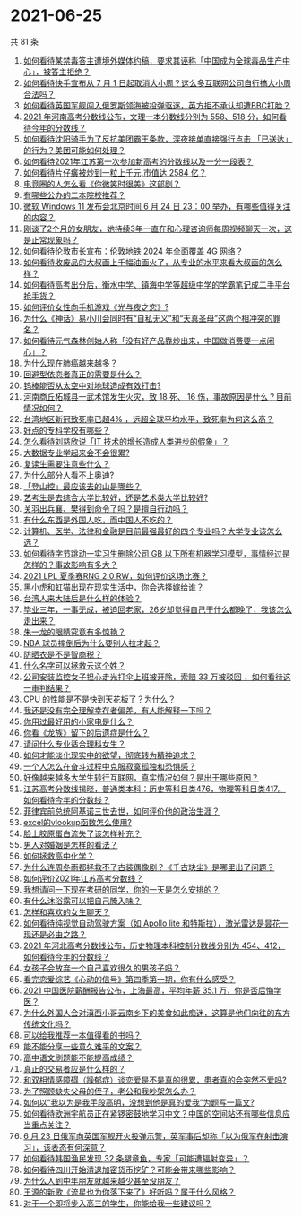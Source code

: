 # 2021-06-25

共 81 条

<!-- BEGIN -->
<!-- 最后更新时间 Fri Jun 25 2021 09:51:03 GMT+0800 (China Standard Time) -->

1. [如何看待某禁毒答主遭境外媒体约稿，要求其诬称「中国成为全球毒品生产中心」，被答主拒绝？](https://www.zhihu.com/question/466660263)
2. [如何看待快手宣布从 7 月 1
   日起取消大小周？这么多互联网公司自行搞大小周合法吗？](https://www.zhihu.com/question/467143015)
3. [如何看待英国军舰闯入俄罗斯领海被投弹驱逐，英方拒不承认却遭BBC打脸？](https://www.zhihu.com/question/466996777)
4. [2021 年河南高考分数线公布，文理一本分数线分别为 558、518
   分，如何看待今年的分数线？](https://www.zhihu.com/question/466845813)
5. [如何看待沈阳骑手为了反抗美团霸王条款，深夜接单直接强行点击
   「已送达」的行为？美团可能如何处理？](https://www.zhihu.com/question/465982752)
6. [如何看待2021年江苏第一次参加新高考的分数线以及一分一段表？](https://www.zhihu.com/question/467063713)
7. [如何看待片仔癀被炒到一粒上千元,市值达 2584 亿？](https://www.zhihu.com/question/466984445)
8. [电竞圈的人怎么看《你微笑时很美》这部剧？](https://www.zhihu.com/question/466744188)
9. [有哪些公办的二本院校推荐？](https://www.zhihu.com/question/407123693)
10. [微软 Windows 11 发布会北京时间 6 月 24 日 23：00
    举办，有哪些值得关注的内容？](https://www.zhihu.com/question/466505839)
11. [刚谈了2个月的女朋友，她持续3年一直在和心理咨询师每周视频聊天一次，这是正常现象吗？](https://www.zhihu.com/question/466758235)
12. [如何看待伦敦市长宣布：伦敦地铁 2024 年全面覆盖 4G
    网络？](https://www.zhihu.com/question/466979963)
13. [如何看待收废品的大叔画上千幅油画火了，从专业的水平来看大叔画的怎么样？](https://www.zhihu.com/question/466839329)
14. [如何看待高考出分后，衡水中学、镇海中学等超级中学的学霸笔记成二手平台抢手货？](https://www.zhihu.com/question/467025412)
15. [如何评价女性向手机游戏《光与夜之恋》?](https://www.zhihu.com/question/464964538)
16. [为什么《神话》易小川会同时有“自私无义”和“天真圣母”这两个相冲突的罪名？](https://www.zhihu.com/question/465013423)
17. [如何看待元气森林创始人称「没有好产品靠炒出来，中国做消费要一点闲心」？](https://www.zhihu.com/question/467016021)
18. [为什么现在肺癌越来越多？](https://www.zhihu.com/question/454025025)
19. [回避型依恋者真正的需要是什么？](https://www.zhihu.com/question/436686713)
20. [钨棒能否从太空中对地球造成有效打击?](https://www.zhihu.com/question/435706105)
21. [河南商丘柘城县一武术馆发生火灾，致 18 死、 16
    伤，事故原因是什么？目前情况如何？](https://www.zhihu.com/question/467314141)
22. [台湾地区新冠致死率已超4%
    ，远超全球平均水平，致死率为何这么高？](https://www.zhihu.com/question/466839287)
23. [好点的专科学校有哪些？](https://www.zhihu.com/question/371893205)
24. [怎么看待刘慈欣说「IT 技术的增长造成人类进步的假象」？](https://www.zhihu.com/question/26895899)
25. [大数据专业学起来会不会很累?](https://www.zhihu.com/question/436625127)
26. [复读生需要注意些什么？](https://www.zhihu.com/question/406773709)
27. [为什么部分人看不上奥迪?](https://www.zhihu.com/question/465387085)
28. [「登山控」最应该去的山是哪些？](https://www.zhihu.com/question/466789190)
29. [艺考生是去综合大学比较好，还是艺术类大学比较好?](https://www.zhihu.com/question/401813153)
30. [关羽出兵襄、樊得到命令了吗？是擅自行动吗？](https://www.zhihu.com/question/466186825)
31. [有什么东西是外国人吃，而中国人不吃的？](https://www.zhihu.com/question/314472784)
32. [计算机、医学、法律和金融是目前最强最好的四个专业吗？大学专业该怎么选？](https://www.zhihu.com/question/458947942)
33. [如何看待字节跳动一实习生删除公司 GB
    以下所有机器学习模型，事情经过是怎样的？事故影响有多大？](https://www.zhihu.com/question/466656197)
34. [2021 LPL 夏季赛RNG 2:0 RW，如何评价这场比赛？](https://www.zhihu.com/question/467100639)
35. [黑小虎和虹猫出现在现实生活中，你会选择嫁给谁？](https://www.zhihu.com/question/403110937)
36. [台湾人来大陆后是什么样的体验？](https://www.zhihu.com/question/403879552)
37. [毕业三年，一事无成，被迫回老家，26岁却觉得自己干什么都晚了，我该怎么走出来？](https://www.zhihu.com/question/302335564)
38. [朱一龙的眼睛究竟有多惊艳？](https://www.zhihu.com/question/288618450)
39. [NBA 球员摔倒后为什么要别人拉才起？](https://www.zhihu.com/question/20245636)
40. [防晒衣是不是智商税？](https://www.zhihu.com/question/398086368)
41. [什么名字可以拯救云这个姓？](https://www.zhihu.com/question/374976506)
42. [公司安装监控女子担心走光打伞上班被开除，索赔 33 万被驳回
    ，如何看待这一审判结果？](https://www.zhihu.com/question/466782388)
43. [CPU 的性能是不是快到天花板了？为什么？](https://www.zhihu.com/question/376567574)
44. [我还是没有完全理解幸存者偏差，有人能解释一下吗？](https://www.zhihu.com/question/466663677)
45. [你用过最好用的小家电是什么？](https://www.zhihu.com/question/455984065)
46. [你看《龙族》留下的后遗症是什么？](https://www.zhihu.com/question/423464810)
47. [请问什么专业适合理科女生？](https://www.zhihu.com/question/453285867)
48. [如何才能淡化现实中的欲望，彻底转为精神追求？](https://www.zhihu.com/question/462735317)
49. [一个人怎么在奋斗过程中克服寂寞孤独和恐惧感？](https://www.zhihu.com/question/21787084)
50. [好像越来越多大学生转行互联网，真实情况如何？是出于哪些原因？](https://www.zhihu.com/question/459260995)
51. [江苏高考分数线揭晓，普通类本科：历史等科目类476，物理等科目类417。如何看待今年的分数线？](https://www.zhihu.com/question/467115094)
52. [菲律宾前总统阿基诺三世去世，如何评价他的政治生涯？](https://www.zhihu.com/question/467004815)
53. [excel的vlookup函数怎么使用?](https://www.zhihu.com/question/29178585)
54. [脸上胶原蛋白流失了该怎样补充？](https://www.zhihu.com/question/325891357)
55. [男人对婚姻是怎样的看法？](https://www.zhihu.com/question/457019241)
56. [如何拯救高中化学？](https://www.zhihu.com/question/283418172)
57. [为什么连周冬雨都拯救不了古装偶像剧？《千古玦尘》是哪里出了问题？](https://www.zhihu.com/question/465674599)
58. [如何评价2021年江苏高考分数线？](https://www.zhihu.com/question/467116422)
59. [我想请问一下现在考研的同学，你的一天是怎么安排的？](https://www.zhihu.com/question/410450910)
60. [有什么沐浴露可以把自己腌入味？](https://www.zhihu.com/question/48929487)
61. [怎样和喜欢的女生聊天？](https://www.zhihu.com/question/269469147)
62. [如何看待纯视觉自动驾驶方案（如 Apollo lite
    和特斯拉），激光雷达是昙花一现还是必由之路？](https://www.zhihu.com/question/466297901)
63. [2021 年河北高考分数线公布，历史物理本科控制分数线分别为
    454、412，如何看待今年的分数线？](https://www.zhihu.com/question/466845912)
64. [女孩子会放弃一个自己喜欢很久的男孩子吗？](https://www.zhihu.com/question/464730953)
65. [看完恋爱综艺《心动的信号》第四季第一期，你有什么感受？](https://www.zhihu.com/question/466811742)
66. [2021 中国医院薪酬报告公布，上海最高，平均年薪 35.1
    万，你是否后悔学医？](https://www.zhihu.com/question/466745043)
67. [为什么外国人会对滇西小哥云南乡下的美食如此痴迷，这算是他们向往的东方传统文化吗？](https://www.zhihu.com/question/466627104)
68. [可以给我推荐一本值得看的书吗？](https://www.zhihu.com/question/462477409)
69. [能不能分享一些意久难平的文案？](https://www.zhihu.com/question/461769273)
70. [高中语文刷题能不能提高成绩？](https://www.zhihu.com/question/37301560)
71. [真正的交易者应是什么样的？](https://www.zhihu.com/question/466421913)
72. [和双相情感障碍（躁郁症）谈恋爱是不是真的很累，患者真的会突然不爱吗?](https://www.zhihu.com/question/270408098)
73. [为了照顾缺失父母的侄子，老公和我吵架怎么办？](https://www.zhihu.com/question/466965270)
74. [如何以“我以为是我手段高明，没想到他是真的爱我”为题写一篇文?](https://www.zhihu.com/question/466644698)
75. [如何看待欧洲宇航员正在紧锣密鼓地学习中文？中国的空间站还有哪些信息应当重点关注？](https://www.zhihu.com/question/466521697)
76. [6 月 23
    日俄军向英国军舰开火投弹示警，英军事后却称「以为俄军在射击演习」，该表态有何深意？](https://www.zhihu.com/question/466882658)
77. [如何看待韩国渔民发现 32 条腿章鱼，专家「可能遭辐射变异」？](https://www.zhihu.com/question/466878537)
78. [如何看待四川开始清退加密货币挖矿？可能会带来哪些影响？](https://www.zhihu.com/question/466079044)
79. [为什么人到中年朋友就越来越少甚至没朋友？](https://www.zhihu.com/question/365256729)
80. [王源的新歌《流星也为你落下来了》好听吗？属于什么风格？](https://www.zhihu.com/question/465486549)
81. [对于一个即将步入高三的学生，你能给我一些建议吗？](https://www.zhihu.com/question/463306680)

<!-- END -->
